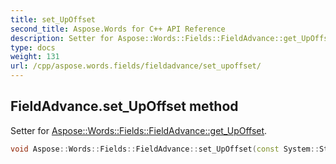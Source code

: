 ```yaml
---
title: set_UpOffset
second_title: Aspose.Words for C++ API Reference
description: Setter for Aspose::Words::Fields::FieldAdvance::get_UpOffset. 
type: docs
weight: 131
url: /cpp/aspose.words.fields/fieldadvance/set_upoffset/
---
```

## FieldAdvance.set_UpOffset method


Setter for [Aspose::Words::Fields::FieldAdvance::get_UpOffset](../get_upoffset/).

```cpp
void Aspose::Words::Fields::FieldAdvance::set_UpOffset(const System::String &value)
```

